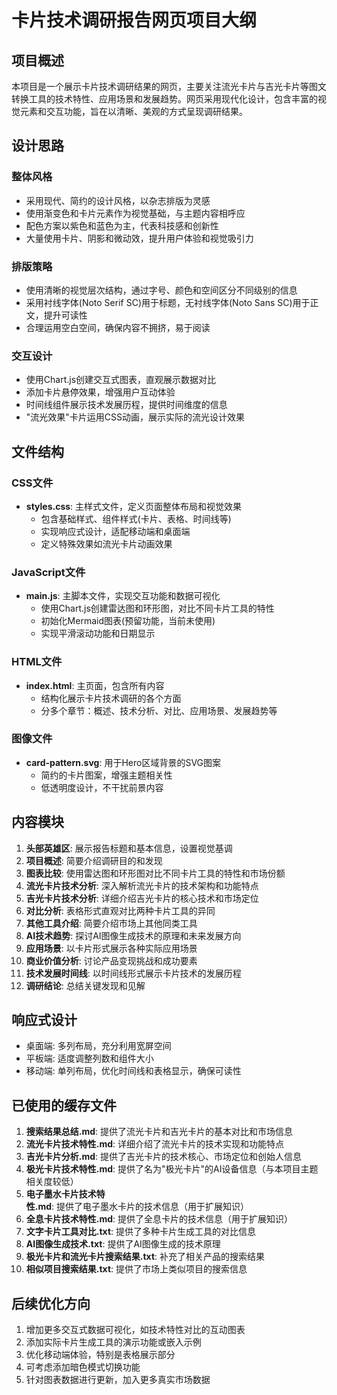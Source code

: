 # 卡片技术调研报告网页项目大纲

## 项目概述

本项目是一个展示卡片技术调研结果的网页，主要关注流光卡片与吉光卡片等图文转换工具的技术特性、应用场景和发展趋势。网页采用现代化设计，包含丰富的视觉元素和交互功能，旨在以清晰、美观的方式呈现调研结果。

## 设计思路

### 整体风格

- 采用现代、简约的设计风格，以杂志排版为灵感
- 使用渐变色和卡片元素作为视觉基础，与主题内容相呼应
- 配色方案以紫色和蓝色为主，代表科技感和创新性
- 大量使用卡片、阴影和微动效，提升用户体验和视觉吸引力

### 排版策略

- 使用清晰的视觉层次结构，通过字号、颜色和空间区分不同级别的信息
- 采用衬线字体(Noto Serif SC)用于标题，无衬线字体(Noto Sans SC)用于正文，提升可读性
- 合理运用空白空间，确保内容不拥挤，易于阅读

### 交互设计

- 使用Chart.js创建交互式图表，直观展示数据对比
- 添加卡片悬停效果，增强用户互动体验
- 时间线组件展示技术发展历程，提供时间维度的信息
- "流光效果"卡片运用CSS动画，展示实际的流光设计效果

## 文件结构

### CSS文件

- **styles.css**: 主样式文件，定义页面整体布局和视觉效果
  - 包含基础样式、组件样式(卡片、表格、时间线等)
  - 实现响应式设计，适配移动端和桌面端
  - 定义特殊效果如流光卡片动画效果

### JavaScript文件

- **main.js**: 主脚本文件，实现交互功能和数据可视化
  - 使用Chart.js创建雷达图和环形图，对比不同卡片工具的特性
  - 初始化Mermaid图表(预留功能，当前未使用)
  - 实现平滑滚动功能和日期显示
  
### HTML文件

- **index.html**: 主页面，包含所有内容
  - 结构化展示卡片技术调研的各个方面
  - 分多个章节：概述、技术分析、对比、应用场景、发展趋势等

### 图像文件

- **card-pattern.svg**: 用于Hero区域背景的SVG图案
  - 简约的卡片图案，增强主题相关性
  - 低透明度设计，不干扰前景内容

## 内容模块

1. **头部英雄区**: 展示报告标题和基本信息，设置视觉基调
2. **项目概述**: 简要介绍调研目的和发现
3. **图表比较**: 使用雷达图和环形图对比不同卡片工具的特性和市场份额
4. **流光卡片技术分析**: 深入解析流光卡片的技术架构和功能特点
5. **吉光卡片技术分析**: 详细介绍吉光卡片的核心技术和市场定位
6. **对比分析**: 表格形式直观对比两种卡片工具的异同
7. **其他工具介绍**: 简要介绍市场上其他同类工具
8. **AI技术趋势**: 探讨AI图像生成技术的原理和未来发展方向
9. **应用场景**: 以卡片形式展示各种实际应用场景
10. **商业价值分析**: 讨论产品变现挑战和成功要素
11. **技术发展时间线**: 以时间线形式展示卡片技术的发展历程
12. **调研结论**: 总结关键发现和见解

## 响应式设计

- 桌面端: 多列布局，充分利用宽屏空间
- 平板端: 适度调整列数和组件大小
- 移动端: 单列布局，优化时间线和表格显示，确保可读性

## 已使用的缓存文件

1. **搜索结果总结.md**: 提供了流光卡片和吉光卡片的基本对比和市场信息
2. **流光卡片技术特性.md**: 详细介绍了流光卡片的技术实现和功能特点
3. **吉光卡片分析.md**: 提供了吉光卡片的技术核心、市场定位和创始人信息
4. **极光卡片技术特性.md**: 提供了名为"极光卡片"的AI设备信息（与本项目主题相关度较低）
5. **电子墨水卡片技术特性.md**: 提供了电子墨水卡片的技术信息（用于扩展知识）
6. **全息卡片技术特性.md**: 提供了全息卡片的技术信息（用于扩展知识）
7. **文字卡片工具对比.txt**: 提供了多种卡片生成工具的对比信息
8. **AI图像生成技术.txt**: 提供了AI图像生成的技术原理
9. **极光卡片和流光卡片搜索结果.txt**: 补充了相关产品的搜索结果
10. **相似项目搜索结果.txt**: 提供了市场上类似项目的搜索信息

## 后续优化方向

1. 增加更多交互式数据可视化，如技术特性对比的互动图表
2. 添加实际卡片生成工具的演示功能或嵌入示例
3. 优化移动端体验，特别是表格展示部分
4. 可考虑添加暗色模式切换功能
5. 针对图表数据进行更新，加入更多真实市场数据